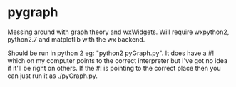 pygraph
========

Messing around with graph theory and wxWidgets. Will require wxpython2, python2.7 and matplotlib with the wx backend.

Should be run in python 2 eg: "python2 pyGraph.py". It does have a #! which on my computer points to the correct interpreter but I've got no idea if it'll be right on others. If the #! is pointing to the correct place then you can just run it as ./pyGraph.py.
